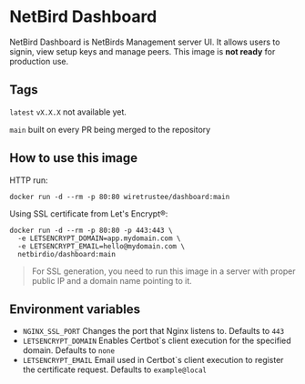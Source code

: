 # NetBird Dashboard
NetBird Dashboard is NetBirds Management server UI. It allows users to signin, view setup keys and manage peers. This image is **not ready** for production use.
## Tags
```latest``` ```vX.X.X``` not available yet.

```main``` built on every PR being merged to the repository
## How to use this image
HTTP run:
```shell
docker run -d --rm -p 80:80 wiretrustee/dashboard:main
```
Using SSL certificate from Let's Encrypt®:
```shell
docker run -d --rm -p 80:80 -p 443:443 \
  -e LETSENCRYPT_DOMAIN=app.mydomain.com \
  -e LETSENCRYPT_EMAIL=hello@mydomain.com \
  netbirdio/dashboard:main
```
> For SSL generation, you need to run this image in a server with proper public IP and a domain name pointing to it.
## Environment variables
* ```NGINX_SSL_PORT``` Changes the port that Nginx listens to. Defaults to ```443```
* ```LETSENCRYPT_DOMAIN``` Enables Certbot`s client execution for the specified domain. Defaults to ```none```
* ```LETSENCRYPT_EMAIL``` Email used in Certbot`s client execution to register the certificate request. Defaults to ```example@local```